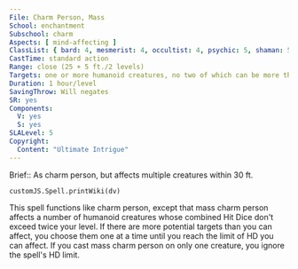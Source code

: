 ```yaml
---
File: Charm Person, Mass
School: enchantment
Subschool: charm
Aspects: [ mind-affecting ]
ClassList: { bard: 4, mesmerist: 4, occultist: 4, psychic: 5, shaman: 5, sorcerer: 5, wizard: 5, witch: 5 }
CastTime: standard action
Range: close (25 + 5 ft./2 levels)
Targets: one or more humanoid creatures, no two of which can be more than 30 ft. apart
Duration: 1 hour/level
SavingThrow: Will negates
SR: yes
Components:
  V: yes
  S: yes
SLALevel: 5
Copyright:
  Content: "Ultimate Intrigue"
---
```

Brief:: As charm person, but affects multiple creatures within 30 ft.

```dataviewjs
customJS.Spell.printWiki(dv)
```

This spell functions like charm person, except that mass charm person affects a number of humanoid creatures whose combined Hit Dice don't exceed twice your level. If there are more potential targets than you can affect, you choose them one at a time until you reach the limit of HD you can affect. If you cast mass charm person on only one creature, you ignore the spell's HD limit.
